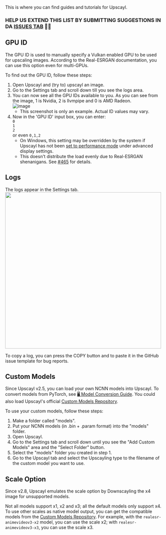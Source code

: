 This is where you can find guides and tutorials for Upscayl. 

### HELP US EXTEND THIS LIST BY SUBMITTING SUGGESTIONS IN DA [ISSUES TAB](https://github.com/upscayl/upscayl/issues) 🙏🏻

## GPU ID
The GPU ID is used to manually specify a Vulkan enabled GPU to be used for upscaling images. According to the Real-ESRGAN documentation, you can use this option even for multi-GPUs.

To find out the GPU ID, follow these steps:
1. Open Upscayl and (try to) upscayl an image.
2. Go to the Settings tab and scroll down till you see the logs area.
3. You can now see all the GPU IDs available to you. As you can see from the image, 1 is Nvidia, 2 is llvmpipe and 0 is AMD Radeon.   
![image](https://github.com/upscayl/upscayl/assets/25067102/23aabc8d-9844-4366-b34b-e6eeb93385c7)
    * This screenshot is only an example. Actual ID values may vary.
4. Now in the 'GPU ID' input box, you can enter:  
`0`   
`1`   
`2`   
or even `0,1,2`
    * On Windows, this setting may be overridden by the system if Upscayl has not been [set to performance mode](https://youtube.com/watch?v=sxvs6qYHJmc) under advanced display settings.
    * This doesn't distribute the load evenly due to Real-ESRGAN shenanigans. See [#465](upscayl/upscayl/issues/465) for details.

## Logs
The logs appear in the Settings tab.   
<img src="https://github.com/upscayl/upscayl/assets/25067102/ae8975b9-39d3-43a7-8ab5-435b42a67e6e" height=500px>

To copy a log, you can press the COPY button and to paste it in the GitHub issue template for bug reports.

## Custom Models
Since Upscayl v2.5, you can load your own NCNN models into Upscayl. To convert models from PyTorch, see [🖥️ Model Conversion Guide](../%F0%9F%96%A5%EF%B8%8F-Model-Conversion-%E2%80%90-Create-more-AI-models!). You could also load Upscayl's official [Custom Models Repository](https://github.com/upscayl/custom-models).

To use your custom models, follow these steps:
1. Make a folder called "models".
2. Put your NCNN models (in .bin + .param format) into the "models" folder.
3. Open Upscayl.
4. Go to the Settings tab and scroll down until you see the "Add Custom Models" area and the "Select Folder" button.
5. Select the "models" folder you created in step 1.
6. Go to the Upscayl tab and select the Upscayling type to the filename of the custom model you want to use.

## Scale Option
Since v2.8, Upscayl emulates the scale option by Downscayling the x4 image for unsupported models.

Not all models support x1, x2 and x3; all the default models only support x4. To use other scales as native model output, you can get the compatible models from the [Custom Models Repository](https://github.com/upscayl/custom-models). For example, with the `realesr-animevideov3-x2` model, you can use the scale x2; with `realesr-animevideov3-x3`, you can use the scale x3.